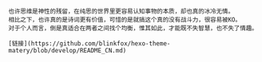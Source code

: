     也许思维是神性的残留，在纯思的世界里更容易认知事物的本质，却也真的冰冷无情。
    相比之下，也许真的是诗词更有价值，可惜的是就搞这个真的没有战斗力，很容易被KO。
    对于个人而言，倒是真适合在两者之间找个均衡，惟其如此，才能既不失智慧，也不失了情趣。

    [链接](https://github.com/blinkfox/hexo-theme-matery/blob/develop/README_CN.md)

